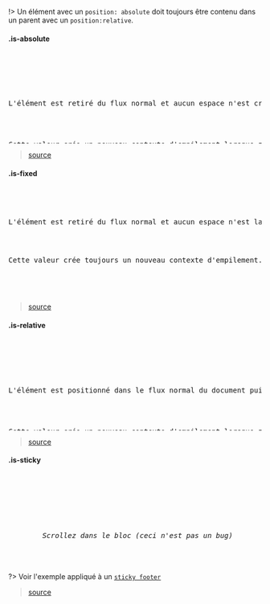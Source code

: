 !> Un élément avec un `position: absolute` doit toujours être contenu dans un parent avec un `position:relative`.

#### .is-absolute

<pre class="docsify-example">
  <div style="position:relative;height:150px;">
    <div class="is-absolute" style="right:20px;bottom:20px;">
      <p>L'élément est retiré du flux normal et aucun espace n'est créé pour l'élément sur la page. Il est ensuite positionné par rapport à son ancêtre le plus proche qui est positionné s'il y en a un ou par rapport au bloc englobant initial sinon. La position finale de l'élément est déterminée par les valeurs de top, right, bottom et left.</p>
      <p style="margin-top:20px;">Cette valeur crée un nouveau contexte d'empilement lorsque z-index ne vaut pas auto. Les éléments positionnés de façon absolue peuvent avoir des marges, ces marges ne fusionnent pas avec les autres marges.</p>
    </div>
  </div>
</pre>

> [source](https://developer.mozilla.org/fr/docs/Web/CSS/position#positionnement_absolu)

#### .is-fixed

<pre class="docsify-example">
  <div>
    <p>L'élément est retiré du flux normal et aucun espace n'est laissé pour l'élément. L'élément est positionné relativement au bloc englobant initial formé par la zone d'affichage (viewport), sauf si un des ancêtres a une propriété transform, perspective ou filter qui est différente de none (voir la spécification sur les transformations CSS) ; dans ce cas, c'est l'élément ancêtre qui joue le rôle de bloc englobant. Cela empêche le défilement lorsque la page est parcourue (ou lors de l'impression, le positionne à cette position fixe pour chaque page). Cette valeur crée toujours un nouveau contexte d'empilement. Certains incohérences existent entre les navigateurs quant au rôle de perspective et filter pour la définition du bloc englobant. La valeur finale de l'élément est déterminée par les valeurs de top, right, bottom et left.</p>
    <p>Cette valeur crée toujours un nouveau contexte d'empilement. Pour les documents imprimés, cela se traduit par le placement de l'élément au même endroit pour chacune des pages</p>
  </div>
</pre>

> [source](https://developer.mozilla.org/fr/docs/Web/CSS/position#positionnement_fixe)

#### .is-relative

<pre class="docsify-example">
  <div style="position:relative;height:150px;">
    <div class="is-relative" style="left:-20px;top:-20px;">
      <p>L'élément est positionné dans le flux normal du document puis décalé, par rapport à lui-même, selon les valeurs fournies par top, right, bottom et left. Le décalage n'a pas d'impact sur la position des éléments. Aussi, l'espace fourni à l'élément sur la page est le même que celui fourni avec static.</p>
      <p style="margin-top:20px;">Cette valeur crée un nouveau contexte d'empilement lorsque z-index ne vaut pas auto. L'effet de cette valeur n'est pas défini pour les éléments table-*-group, table-row, table-column, table-cell et table-caption.</p>
    </div>
  </div>
</pre>

> [source](https://developer.mozilla.org/fr/docs/Web/CSS/position#positionnement_relatif)

#### .is-sticky

<pre class="docsify-example">
  <div style="position:relative;height:150px;overflow-y:scroll;">
    <div>
      <h6 class="is-sticky" style="top:0px;">
        Scrollez dans le bloc (ceci n'est pas un bug)
      </h6>
      <p style="margin-top:20px;">La position de la boîte est calculée en fonction du flux normal du document. Ensuite, la boîte est décalée par rapport à son ancêtre de défilement le plus proche et par rapport à son bloc englobant selon les valeurs de top, right, bottom et left. Dans tous les cas, y compris avec les éléments table, cela n'affecte pas la position des autres éléments.</p>
      <p style="margin-top:20px;">Cette valeur entraîne toujours la création d'un nouveau contexte d'empilement. On notera qu'un tel élément « adhèrera » à l'ancêtre le plus proche qui dispose d'un mécanisme de défilement (c'est-à-dire quand overflow vaut hidden, scroll, auto ou overlay) même si cet ancêtre n'est pas nécessairement l'ancêtre de défilement le plus proche : cette valeur ne fonctionnera pas dans un élément pour lequel la propriété vaut overflow: hidden ou auto.</p>
      <p>Lorem ipsum dolor sit amet, consectetur adipiscing elit. Proin sed posuere orci, quis luctus leo. Sed eget pellentesque ipsum. Vivamus vitae nisi arcu. Cras vitae ullamcorper erat. Quisque et lorem quis felis tempus eleifend vitae sed ex. Praesent placerat magna id arcu blandit, ac efficitur nibh bibendum. Vestibulum lacinia quis felis convallis bibendum. Sed dui tortor, laoreet non orci ac, facilisis ultrices odio. Praesent at erat nunc. Aliquam tortor lorem, viverra nec leo at, sollicitudin bibendum est. Vivamus in tempus lacus. Nullam pharetra lectus ligula, in semper diam blandit in. Etiam at est vitae nulla facilisis luctus et non nunc.</p>
      <p>Praesent laoreet sed risus eu rutrum. Mauris lacinia arcu justo, ut tristique tellus elementum eget. Suspendisse vulputate elit eu cursus venenatis. Fusce lobortis lobortis aliquam. Duis interdum mi vitae euismod vulputate. Nunc nec aliquam leo. Donec molestie metus in sem dictum, a eleifend turpis posuere. Etiam euismod pulvinar auctor. Fusce vestibulum quam ac accumsan ornare. Pellentesque habitant morbi tristique senectus et netus et malesuada fames ac turpis egestas. Aenean eget velit arcu. Fusce commodo nec dui vitae pretium. Maecenas non pretium ex.</p>
      <p>Curabitur viverra fermentum tortor, vel venenatis ex. Sed egestas nec risus id gravida. Pellentesque habitant morbi tristique senectus et netus et malesuada fames ac turpis egestas. Mauris congue libero et neque auctor aliquam. Nulla cursus lorem in lorem placerat, quis vehicula nunc lobortis. Nulla facilisi. Curabitur et interdum orci. Nunc lacus purus, lacinia eget scelerisque eget, lacinia eu ex. Integer porttitor mi eu ante interdum, eget sollicitudin velit rutrum. Sed sit amet ante vel ligula feugiat volutpat. Nam placerat dolor bibendum nunc congue porttitor. Curabitur ullamcorper sit amet leo eget mollis. Vestibulum sed iaculis est. Phasellus nec eros ut ligula placerat auctor id sagittis nunc. In tempus elit eget odio varius, et vehicula nibh tristique. Pellentesque consectetur, ante nec lacinia rhoncus, quam ante dignissim libero, eu iaculis enim sapien tempor ipsum.</p>
    </div>
  </div>
</pre>

?> Voir l'exemple appliqué à un [`sticky footer`](/pages/layout/sticky)

> [source](<https://developer.mozilla.org/fr/docs/Web/CSS/position#positionnement_adh%C3%A9rent_(sticky)>)
